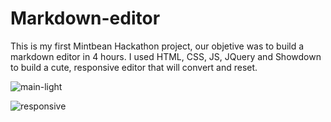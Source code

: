 # Markdown-editor
This is my first Mintbean Hackathon project, our objetive was to build a markdown editor in 4 hours. I used HTML, CSS, JS, JQuery and Showdown to build a cute, responsive editor that will convert and reset.



![main-light](https://imgur.com/xDwze5W.png)

![responsive](https://imgur.com/CcljnFn.png)
